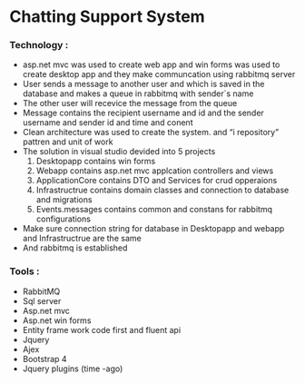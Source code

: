 # Chatting Support System

### Technology : 
<ul>
   <li>	asp.net mvc  was used to create web app  and win forms was used to create desktop app  and they make communcation using rabbitmq server </li>
   <li>	User sends  a message to another user  and which is saved in the database and makes a queue in rabbitmq with sender`s name   </li>
   <li>	The other user  will recevice the message from the queue  </li>
   <li>Message contains the recipient username and id and the sender username and sender id and time and conent </li>
   <li>	Clean architecture was used to create the system. and “i repository” pattren and unit of work </li>
   <li>	The solution in visual studio  devided into 5 projects 
      <ol>
         <li> Desktopapp contains win forms  </li>
          <li>Webapp  contains  asp.net mvc applcation controllers and views  </li>
        <li>	 ApplicationCore contains DTO and Services for crud opperaions  </li>
        <li>Infrastructrue contains domain classes and connection to database and migrations  </li>
         <li> Events.messages contains common and constans for rabbitmq configurations  </li>
      </ol>
   </li>
   <li>	Make sure connection string for database in Desktopapp and webapp and Infrastructrue are the same </li>
   <li>	And rabbitmq is established </li>
</ul>
 
    
  
 
### Tools :  
<ul>
  <li>RabbitMQ</li>
   <li>Sql server</li>
   <li>Asp.net mvc </li>
   <li>Asp.net win forms </li>
   <li>Entity frame work code first and fluent api </li>
   <li>Jquery </li>
   <li>Ajex </li>
   <li>Bootstrap 4  </li>
   <li>Jquery plugins (time -ago)  </li>
</ul>
    
